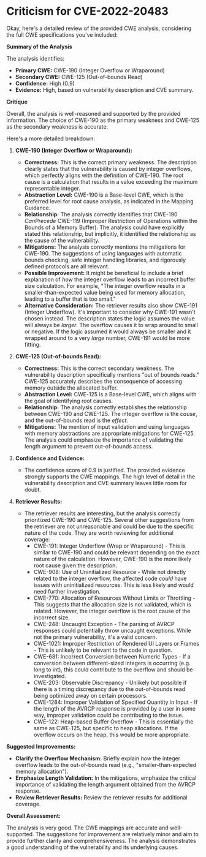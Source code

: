 # Criticism for CVE-2022-20483

Okay, here's a detailed review of the provided CWE analysis, considering the full CWE specifications you've included:

**Summary of the Analysis**

The analysis identifies:

*   **Primary CWE:** CWE-190 (Integer Overflow or Wraparound)
*   **Secondary CWE:** CWE-125 (Out-of-bounds Read)
*   **Confidence:** High (0.9)
*   **Evidence:** High, based on vulnerability description and CVE summary.

**Critique**

Overall, the analysis is well-reasoned and supported by the provided information.  The choice of CWE-190 as the primary weakness and CWE-125 as the secondary weakness is accurate.

Here's a more detailed breakdown:

1.  **CWE-190 (Integer Overflow or Wraparound):**

    *   **Correctness:** This is the correct primary weakness. The description clearly states that the vulnerability is caused by integer overflows, which perfectly aligns with the definition of CWE-190. The root cause is a calculation that results in a value exceeding the maximum representable integer.
    *   **Abstraction Level:** CWE-190 is a Base-level CWE, which is the preferred level for root cause analysis, as indicated in the Mapping Guidance.
    *   **Relationship:** The analysis correctly identifies that CWE-190 *CanPrecede* CWE-119 (Improper Restriction of Operations within the Bounds of a Memory Buffer). The analysis could have explicitly stated this relationship, but implicitly, it identified the relationship as the cause of the vulnerability.
    *   **Mitigations:** The analysis correctly mentions the mitigations for CWE-190. The suggestions of using languages with automatic bounds checking, safe integer handling libraries, and rigorously defined protocols are all relevant.
    *   **Possible Improvement:** It might be beneficial to include a brief explanation of *how* the integer overflow leads to an incorrect buffer size calculation.  For example, "The integer overflow results in a smaller-than-expected value being used for memory allocation, leading to a buffer that is too small."
    *   **Alternative Consideration:** The retriever results also show CWE-191 (Integer Underflow). It's important to consider why CWE-191 wasn't chosen instead.  The description states the logic assumes the value will always be *larger*. The overflow causes it to wrap around to small or negative. If the logic assumed it would always be smaller and it wrapped around to a very *large* number, CWE-191 would be more fitting.

2.  **CWE-125 (Out-of-bounds Read):**

    *   **Correctness:** This is the correct secondary weakness. The vulnerability description specifically mentions "out of bounds reads."  CWE-125 accurately describes the consequence of accessing memory outside the allocated buffer.
    *   **Abstraction Level:** CWE-125 is a Base-level CWE, which aligns with the goal of identifying root causes.
    *   **Relationship:**  The analysis correctly establishes the relationship between CWE-190 and CWE-125. The integer overflow is the *cause*, and the out-of-bounds read is the *effect*.
    *   **Mitigations:** The mention of input validation and using languages with memory abstractions are appropriate mitigations for CWE-125.  The analysis could emphasize the importance of validating the length argument to prevent out-of-bounds access.

3.  **Confidence and Evidence:**

    *   The confidence score of 0.9 is justified. The provided evidence strongly supports the CWE mappings. The high level of detail in the vulnerability description and CVE summary leaves little room for doubt.

4.  **Retriever Results:**

    *   The retriever results are interesting, but the analysis correctly prioritized CWE-190 and CWE-125. Several other suggestions from the retriever are not unreasonable and could be due to the specific nature of the code. They are worth reviewing for additional coverage:
        *   CWE-191: Integer Underflow (Wrap or Wraparound) - This is similar to CWE-190 and could be relevant depending on the exact nature of the calculation. However, CWE-190 is the more likely root cause given the description.
        *   CWE-908: Use of Uninitialized Resource - While not directly related to the integer overflow, the affected code *could* have issues with uninitialized resources. This is less likely and would need further investigation.
        *   CWE-770: Allocation of Resources Without Limits or Throttling - This suggests that the allocation size is not validated, which is related. However, the integer overflow is the root cause of the incorrect size.
        *   CWE-248: Uncaught Exception - The parsing of AVRCP responses could potentially throw uncaught exceptions. While not the primary vulnerability, it's a valid concern.
        *   CWE-1021: Improper Restriction of Rendered UI Layers or Frames - This is unlikely to be relevant to the code in question.
        *   CWE-681: Incorrect Conversion between Numeric Types - If a conversion between different-sized integers is occurring (e.g. long to int), this could contribute to the overflow and should be investigated.
        *   CWE-203: Observable Discrepancy - Unlikely but possible if there is a timing discrepancy due to the out-of-bounds read being optimized away on certain processors.
        *   CWE-1284: Improper Validation of Specified Quantity in Input - If the length of the AVRCP response is provided by a user in some way, improper validation could be contributing to the issue.
        *   CWE-122: Heap-based Buffer Overflow - This is essentially the same as CWE-125, but specific to heap allocations. If the overflow occurs on the heap, this would be more appropriate.

**Suggested Improvements:**

*   **Clarify the Overflow Mechanism:** Briefly explain *how* the integer overflow leads to the out-of-bounds read (e.g., "smaller-than-expected memory allocation").
*   **Emphasize Length Validation:**  In the mitigations, emphasize the critical importance of validating the length argument obtained from the AVRCP response.
*   **Review Retriever Results:** Review the retriever results for additional coverage.

**Overall Assessment:**

The analysis is very good. The CWE mappings are accurate and well-supported. The suggestions for improvement are relatively minor and aim to provide further clarity and comprehensiveness. The analysis demonstrates a good understanding of the vulnerability and its underlying causes.